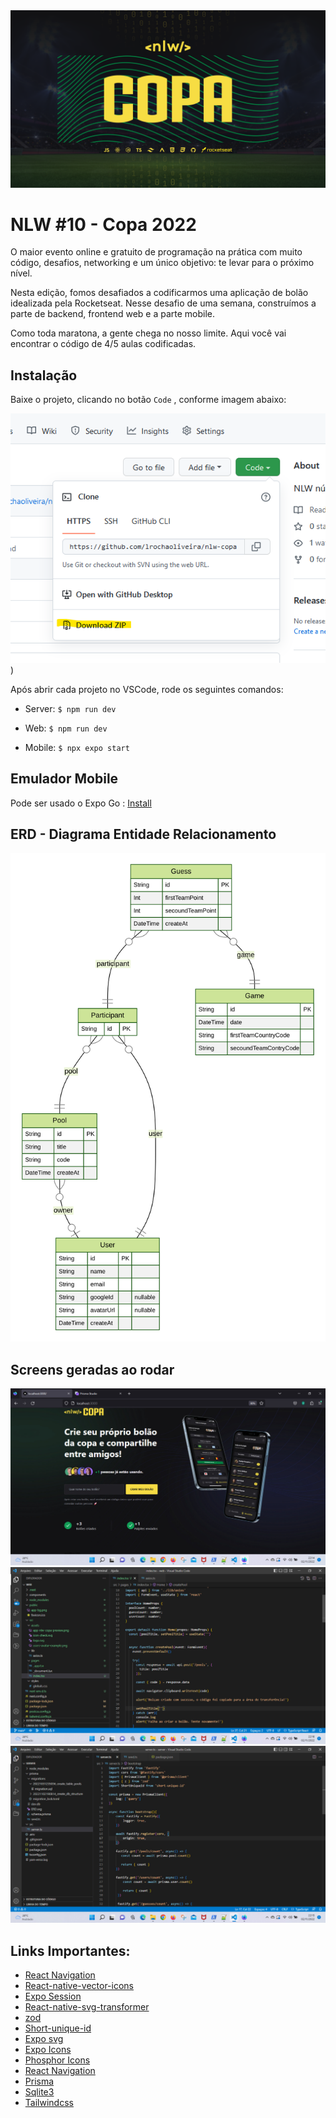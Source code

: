 <img src="https://github.com/lrochaoliveira/nlw-copa-2022/blob/main/copa/Wallpaper_-_1920x1080.png" alt="drawing" width="1000"/>

# NLW #10 - Copa 2022
O maior evento online e gratuito de programação na prática com muito código, desafios, networking e um único objetivo: te levar para o próximo nível.

Nesta edição, fomos desafiados a codificarmos uma aplicação de bolão idealizada pela Rocketseat. Nesse desafio de uma semana, construímos a parte de backend, frontend web e a parte mobile.

Como toda maratona, a gente chega no nosso limite. Aqui você vai encontrar o código de 4/5 aulas codificadas. 

## Instalação

Baixe o projeto, clicando no botão `Code` , conforme imagem abaixo:

![Imagem](https://github.com/lrochaoliveira/nlw-copa-2022/blob/main/captura.png))

Após abrir cada projeto no VSCode, rode os seguintes comandos:

* Server: `$ npm run dev`

* Web: `$ npm run dev`

* Mobile: `$ npx expo start`


## Emulador Mobile

Pode ser usado o Expo Go : [Install](https://expo.dev/client)


## ERD - Diagrama Entidade Relacionamento

![ERD](https://github.com/lrochaoliveira/nlw-copa-2022/blob/main/copa/server/prisma/ERD.svg)

## Screens geradas ao rodar


![Web](https://github.com/lrochaoliveira/nlw-copa-2022/blob/main/tela.jpg)
![Frontend](https://github.com/lrochaoliveira/nlw-copa-2022/blob/main/frontend.jpg)
![BackEnd](https://github.com/lrochaoliveira/nlw-copa-2022/blob/main/backend.jpg)


## Links Importantes:
* [React Navigation](https://reactnavigation.org/docs/getting-started/)
* [React-native-vector-icons](https://oblador.github.io/react-native-vector-icons/)
* [Expo Session](https://docs.expo.dev/versions/latest/sdk/auth-session/)
* [React-native-svg-transformer](https://github.com/kristerkari/react-native-svg-transformer)
* [zod](https://www.npmjs.com/package/zod-prisma#installation)
* [Short-unique-id](https://www.npmjs.com/package/short-unique-id/v/3.0.2)
* [Expo svg](https://docs.expo.dev/versions/latest/sdk/svg/)
* [Expo Icons](https://docs.expo.dev/guides/icons/)
* [Phosphor Icons](https://phosphoricons.com/)
* [React Navigation](https://reactnavigation.org/)
* [Prisma](https://www.prisma.io/)
* [Sqlite3](https://www.npmjs.com/package/sqlite3)
* [Tailwindcss](https://tailwindcss.com/)
